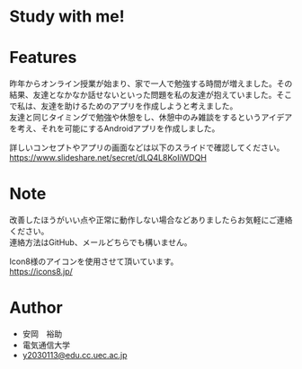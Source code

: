 # Study with me!

# Features
昨年からオンライン授業が始まり、家で一人で勉強する時間が増えました。その結果、友達となかなか話せないといった問題を私の友達が抱えていました。そこで私は、友達を助けるためのアプリを作成しようと考えました。<br>
友達と同じタイミングで勉強や休憩をし、休憩中のみ雑談をするというアイデアを考え、それを可能にするAndroidアプリを作成しました。<br>

詳しいコンセプトやアプリの画面などは以下のスライドで確認してください。<br>
https://www.slideshare.net/secret/dLQ4L8KoIiWDQH

# Note
改善したほうがいい点や正常に動作しない場合などありましたらお気軽にご連絡ください。<br>
連絡方法はGitHub、メールどちらでも構いません。<br>

Icon8様のアイコンを使用させて頂いています。<br>
https://icons8.jp/<br>

# Author
* 安岡　裕助
* 電気通信大学
* y2030113@edu.cc.uec.ac.jp
